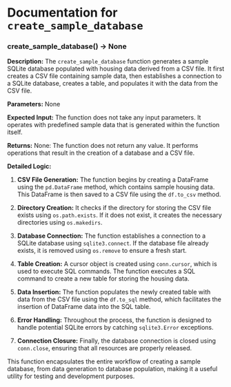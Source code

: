 # Documentation for `create_sample_database`

### create_sample_database() -> None

**Description:**
The `create_sample_database` function generates a sample SQLite database populated with housing data derived from a CSV file. It first creates a CSV file containing sample data, then establishes a connection to a SQLite database, creates a table, and populates it with the data from the CSV file.

**Parameters:**
None

**Expected Input:**
The function does not take any input parameters. It operates with predefined sample data that is generated within the function itself.

**Returns:**
None: The function does not return any value. It performs operations that result in the creation of a database and a CSV file.

**Detailed Logic:**
1. **CSV File Generation:** The function begins by creating a DataFrame using the `pd.DataFrame` method, which contains sample housing data. This DataFrame is then saved to a CSV file using the `df.to_csv` method.
   
2. **Directory Creation:** It checks if the directory for storing the CSV file exists using `os.path.exists`. If it does not exist, it creates the necessary directories using `os.makedirs`.

3. **Database Connection:** The function establishes a connection to a SQLite database using `sqlite3.connect`. If the database file already exists, it is removed using `os.remove` to ensure a fresh start.

4. **Table Creation:** A cursor object is created using `conn.cursor`, which is used to execute SQL commands. The function executes a SQL command to create a new table for storing the housing data.

5. **Data Insertion:** The function populates the newly created table with data from the CSV file using the `df.to_sql` method, which facilitates the insertion of DataFrame data into the SQL table.

6. **Error Handling:** Throughout the process, the function is designed to handle potential SQLite errors by catching `sqlite3.Error` exceptions.

7. **Connection Closure:** Finally, the database connection is closed using `conn.close`, ensuring that all resources are properly released.

This function encapsulates the entire workflow of creating a sample database, from data generation to database population, making it a useful utility for testing and development purposes.